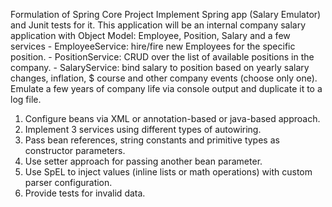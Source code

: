 Formulation of Spring Core Project Implement Spring app (Salary
Emulator) and Junit tests for it. This application will be an internal
company salary application with Object Model: Employee, Position, Salary
and a few services - EmployeeService: hire/fire new Employees for the
specific position. - PositionService: CRUD over the list of available
positions in the company. - SalaryService: bind salary to position based
on yearly salary changes, inflation, \$ course and other company events
(choose only one). Emulate a few years of company life via console
output and duplicate it to a log file.

1.  Configure beans via XML or annotation-based or java-based approach.
2.  Implement 3 services using different types of autowiring.
3.  Pass bean references, string constants and primitive types as
    constructor parameters.
4.  Use setter approach for passing another bean parameter.
5.  Use SpEL to inject values (inline lists or math operations) with
    custom parser configuration.
6.  Provide tests for invalid data.

